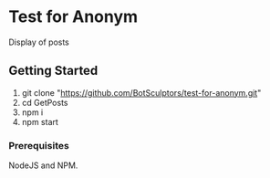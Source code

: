 # Test for Anonym

Display of posts

## Getting Started

1. git clone "https://github.com/BotSculptors/test-for-anonym.git"
2. cd GetPosts
3. npm i
4. npm start


### Prerequisites

NodeJS and NPM.
